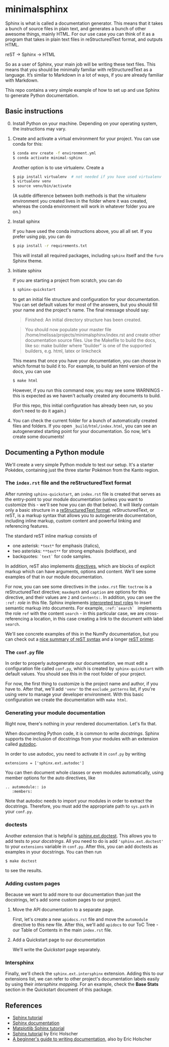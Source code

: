 # minimalsphinx

Sphinx is what is called a documentation generator. This means that it takes a bunch of source files in plain text, and generates a bunch of other awesome things, mainly HTML. For our use case you can think of it as a program that takes in plain text files in reStructuredText format, and outputs HTML.

reST -> Sphinx -> HTML

So as a user of Sphinx, your main job will be writing these text files. This means that you should be minimally familiar with reStructuredText as a language. It’s similar to Markdown in a lot of ways, if you are already familiar with Markdown.

This repo contains a very simple example of how to set up and use Sphinx to generate Python documentation.

## Basic instructions

0. Install Python on your machine. Depending on your operating system, the instructions may vary.
1. Create and activate a virtual environment for your project. You can use conda for this:

   ```bash
   $ conda env create -f environment.yml
   $ conda activate minimal-sphinx
   ```

   Another option is to use virtualenv. Create a

   ```bash
   $ pip install virtualenv  # not needed if you have used virtualenv before
   $ virtualenv venv
   $ source venv/bin/activate
   ```

   (A subtle difference between both methods is that the virtualenv environment you created lives in the folder where it was created, whereas the conda environment will work in whatever folder you are on.)

2. Install sphinx

	If you have used the conda instructions above, you all all set. If you prefer using pip, you can do

	```bash
	$ pip install -r requirements.txt
	```

	This will install all required packages, including `sphinx` itself and the `furo` Sphinx theme.

3. Initiate sphinx

	If you are starting a project from scratch, you can do

	```bash
	$ sphinx-quickstart
	```

	to get an initial file structure and configuration for your documentation. You can set default values for most of the answers, but you should fill your name and the project's name. The final message should say:

	> Finished: An initial directory structure has been created.

	> You should now populate your master file /home/melissa/projects/minimalsphinx/index.rst and create other documentation source files. Use the Makefile to build the docs, like so:
    >     make builder
    > where "builder" is one of the supported builders, e.g. html, latex or linkcheck

	This means that once you have your documentation, you can choose in which format to build it to. For example, to build an html version of the docs, you can use

	```bash
	$ make html
	```

	However, if you run this command now, you may see some WARNINGS - this is expected as we haven't actually created any documents to build.

	(For this repo, this initial configuration has already been run, so you don't need to do it again.)

4. You can check the current folder for a bunch of automatically created files and folders. If you open `_build/html/index.html`, you can see an autogenerated starting point for your documentation. So now, let's create some documents!

## Documenting a Python module

We'll create a very simple Python module to test our setup. It's a starter Pokédex, containing just the three starter Pokémon from the Kanto region.

### The `index.rst` file and the reStructuredText format

After running `sphinx-quickstart`, an `index.rst` file is created that serves as the entry-point to your module documentation (unless you want to customize this - we'll see how you can do that below). It will likely contain only a basic structure in a [reStructuredText format](https://www.sphinx-doc.org/en/master/usage/restructuredtext/basics.html). reStructuredText, or reST, is a markup syntax that allows you to autogenerate documentation, including inline markup, custom content and powerful linking and referencing features.

The standard reST inline markup consists of
- one asterisk: `*text*` for emphasis (italics),
- two asterisks: `**text**` for strong emphasis (boldface), and
- backquotes: `` `text` `` for code samples.

In addition, reST also implements [directives](https://www.sphinx-doc.org/en/master/usage/restructuredtext/basics.html#directives), which are blocks of explicit markup which can have arguments, options and content. We'll see some examples of that in our module documentation.

For now, you can see some directives in the `index.rst` file: `toctree` is a reStructuredText directive; `maxdepth` and `caption` are options for this directive, and their values are `2` and `Contents:`. In addition, you can see the `:ref:` *role* in this file. Sphinx implements [interpreted text roles](https://www.sphinx-doc.org/en/master/usage/restructuredtext/roles.html) to insert semantic markup into documents. For example, ``:ref:`search` `` implements the role `ref` with the content `search` - in this particular case, we are cross-referencing a location, in this case creating a link to the document with label `search`.

We'll see concrete examples of this in the NumPy documentation, but you can check out a [nice summary of reST syntax](https://sphinx-tutorial.readthedocs.io/step-1/) and a longer [reST primer](https://www.sphinx-doc.org/en/master/usage/restructuredtext/index.html).

### The `conf.py` file

In order to properly autogenerate our documentation, we must edit a configuration file called `conf.py`, which is created by `sphinx-quickstart` with default values. You should see this in the root folder of your project.

For now, the first thing to customize is the project name and author, if you have to. After that, we'll add `'venv'` to the `exclude_patterns` list, if you're using venv to manage your developer environment. With this basic configuration we create the documentation with `make html`.

### Generating your module documentation

Right now, there's nothing in your rendered documentation. Let's fix that.

When documenting Python code, it is common to write *docstrings*. Sphinx supports the inclusion of docstrings from your modules with an extension called [autodoc](https://www.sphinx-doc.org/en/master/usage/extensions/autodoc.html#module-sphinx.ext.autodoc).

In order to use autodoc, you need to activate it in `conf.py` by writing

```
extensions = ['sphinx.ext.autodoc']
```

You can then document whole classes or even modules automatically, using member options for the auto directives, like

```
.. automodule:: io
   :members:
```

Note that autodoc needs to import your modules in order to extract the docstrings. Therefore, you must add the appropriate path to `sys.path` in your `conf.py`.

### doctests

Another extension that is helpful is [sphinx.ext.doctest](https://www.sphinx-doc.org/en/master/usage/extensions/doctest.html). This allows you to add tests *to your docstrings*. All you need to do is add `'sphinx.ext.doctest'` to your `extensions` variable in `conf.py`. After this, you can add doctests as examples in your docstrings. You can then run

```
$ make doctest
```

to see the results.

### Adding custom pages

Because we want to add more to our documentation than just the docstrings, let's add some custom pages to our project.

1. Move the API documentation to a separate page.

   First, let's create a new `apidocs.rst` file and move the `automodule` directive to this new file. After this, we'll add `apidocs` to our ToC Tree - our Table of Contents in the main `index.rst` file.

2. Add a Quickstart page to our documentation

   We'll write the *Quickstart* page separately.

### Intersphinx

Finally, we'll check the `sphinx.ext.intersphinx` extension. Adding this to our extensions list, we can refer to other project's documentation labels easily by using their *intersphinx mapping*. For an example, check the **Base Stats** section in the Quickstart document of this package.

## References

- [Sphinx tutorial](https://www.sphinx-doc.org/en/master/tutorial/index.html)
- [Sphinx documentation](https://www.sphinx-doc.org/en/master/)
- [Matplotlib Sphinx tutorial](https://matplotlib.org/sampledoc/)
- [Sphinx tutorial](https://sphinx-tutorial.readthedocs.io/) by Eric Holscher
- [A beginner's guide to writing documentation](https://www.writethedocs.org/guide/writing/beginners-guide-to-docs/), also by Eric Holscher
